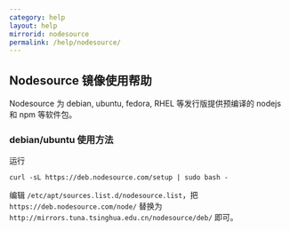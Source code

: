 ```yaml
---
category: help
layout: help
mirrorid: nodesource
permalink: /help/nodesource/
---
```


## Nodesource 镜像使用帮助

Nodesource 为 debian, ubuntu, fedora, RHEL 等发行版提供预编译的 nodejs
和 npm 等软件包。

### debian/ubuntu 使用方法

运行

```
curl -sL https://deb.nodesource.com/setup | sudo bash -
```

编辑 `/etc/apt/sources.list.d/nodesource.list`，把
`https://deb.nodesource.com/node/` 替换为
`http://mirrors.tuna.tsinghua.edu.cn/nodesource/deb/` 即可。
